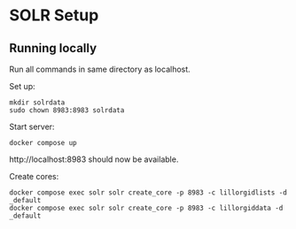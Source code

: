 # SOLR Setup


    
## Running locally

Run all commands in same directory as localhost.

Set up:

    mkdir solrdata
    sudo chown 8983:8983 solrdata

Start server:

    docker compose up

http://localhost:8983 should now be available.

Create cores:

    docker compose exec solr solr create_core -p 8983 -c lillorgidlists -d _default
    docker compose exec solr solr create_core -p 8983 -c lillorgiddata -d _default






